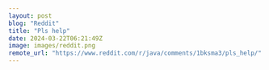 ```yaml
---
layout: post
blog: "Reddit"
title: "Pls help"
date: 2024-03-22T06:21:49Z
image: images/reddit.png
remote_url: "https://www.reddit.com/r/java/comments/1bksma3/pls_help/"
---
```

